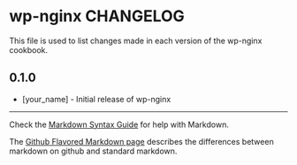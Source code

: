 wp-nginx CHANGELOG
==================

This file is used to list changes made in each version of the wp-nginx cookbook.

0.1.0
-----
- [your_name] - Initial release of wp-nginx

- - -
Check the [Markdown Syntax Guide](http://daringfireball.net/projects/markdown/syntax) for help with Markdown.

The [Github Flavored Markdown page](http://github.github.com/github-flavored-markdown/) describes the differences between markdown on github and standard markdown.
